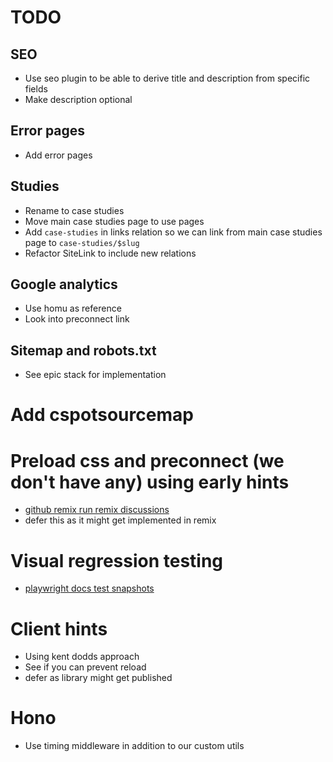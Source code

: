 # TODO

## SEO

- Use seo plugin to be able to derive title and description from specific fields
- Make description optional

## Error pages

- Add error pages

## Studies

- Rename to case studies
- Move main case studies page to use pages
- Add `case-studies` in links relation so we can link from main case studies page to `case-studies/$slug`
- Refactor SiteLink to include new relations

## Google analytics

- Use homu as reference
- Look into preconnect link

## Sitemap and robots.txt

- See epic stack for implementation


# Add cspotsourcemap


# Preload css and preconnect (we don't have any) using early hints

- [github remix run remix discussions](https://github.com/remix-run/remix/discussions/5378)
- defer this as it might get implemented in remix

# Visual regression testing

- [playwright docs test snapshots](https://playwright.dev/docs/test-snapshots)

# Client hints

- Using kent dodds approach
- See if you can prevent reload
- defer as library might get published

# Hono

- Use timing middleware in addition to our custom utils
